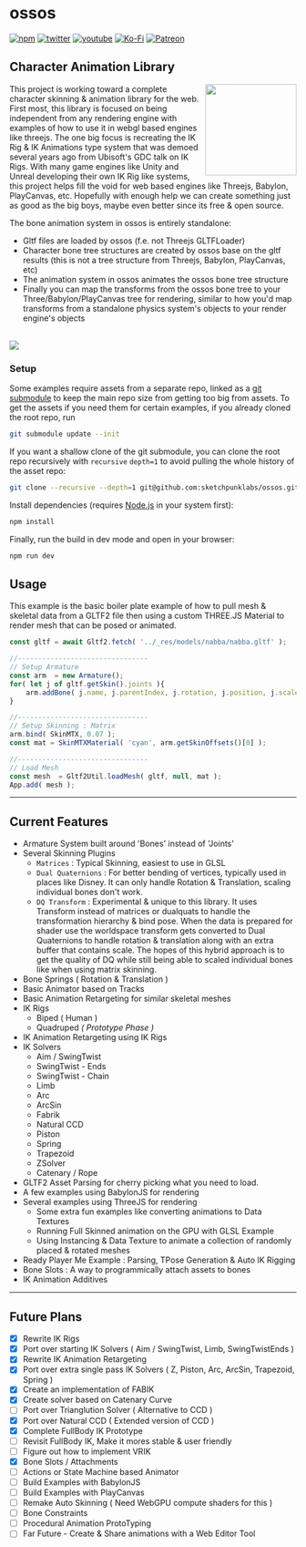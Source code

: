 # ossos

[![npm](https://img.shields.io/badge/Npm-install-blue?style=flat-square&logo=npm)](https://www.npmjs.com/package/ossos)
[![twitter](https://img.shields.io/badge/Twitter-profile-blue?style=flat-square&logo=twitter)](https://twitter.com/SketchpunkLabs)
[![youtube](https://img.shields.io/badge/Youtube-subscribe-red?style=flat-square&logo=youtube)](https://youtube.com/c/sketchpunklabs)
[![Ko-Fi](https://img.shields.io/badge/Ko_Fi-donate-orange?style=flat-square&logo=youtube)](https://ko-fi.com/sketchpunk)
[![Patreon](https://img.shields.io/badge/Patreon-donate-red?style=flat-square&logo=youtube)](https://www.patreon.com/sketchpunk)



## Character Animation Library ###
<img align="right" width="160" src="/_images/Epic_MegaGrants_Recipient_logo.png?raw=true">

This project is working toward a complete character skinning & animation library for the web. First most, this library is focused on being independent from any rendering engine with examples of how to use it in webgl based engines like threejs. The one big focus is recreating the IK Rig & IK Animations type system that was demoed several years ago from Ubisoft's GDC talk on IK Rigs. With many game engines like Unity and Unreal developing their own IK Rig like systems, this project helps fill the void for web based engines like Threejs, Babylon, PlayCanvas, etc. Hopefully with enough help we can create something just as good as the big boys, maybe even better since its free & open source.

The bone animation system in ossos is entirely standalone:

- Gltf files are loaded by ossos (f.e. not Threejs GLTFLoader)
- Character bone tree structures are created by ossos base on the gltf results
  (this is not a tree structure from Threejs, Babylon, PlayCanvas, etc)
- The animation system in ossos animates the ossos bone tree structure
- Finally you can map the transforms from the ossos bone tree to your
  Three/Babylon/PlayCanvas tree for rendering, similar to how you'd map transforms
  from a standalone physics system's objects to your render engine's objects

<br><img align='center' src="https://media-exp1.licdn.com/dms/image/C4D22AQEAyhN1Srt_2g/feedshare-shrink_2048_1536/0/1646282533489?e=2147483647&v=beta&t=6ajBcu44vaRavbj3df4kI4towfkjHJUqnKywxqP8WiE" />

### Setup ###

Some examples require assets from a separate repo, linked as a [git
submodule](https://git-scm.com/book/en/v2/Git-Tools-Submodules) to keep the main
repo size from getting too big from assets. To get the assets if you need them
for certain examples, if you already cloned the root repo, run

```sh
git submodule update --init
```

If you want a shallow clone of the git submodule, you can clone the root repo
recursively with `recursive` `depth=1` to avoid pulling the whole history of the
asset repo:

```sh
git clone --recursive --depth=1 git@github.com:sketchpunklabs/ossos.git
```

Install dependencies (requires [Node.js](https://nodejs.org) in your system first):

```sh
npm install
```

Finally, run the build in dev mode and open in your browser:

```sh
npm run dev
```

## Usage ###

This example is the basic boiler plate example of how to pull mesh & skeletal data from a GLTF2 file then using a custom THREE.JS Material to render mesh that can be posed or animated.

```javascript
const gltf = await Gltf2.fetch( '../_res/models/nabba/nabba.gltf' );

//--------------------------------
// Setup Armature
const arm  = new Armature();
for( let j of gltf.getSkin().joints ){
    arm.addBone( j.name, j.parentIndex, j.rotation, j.position, j.scale );
}

//--------------------------------
// Setup Skinning : Matrix
arm.bind( SkinMTX, 0.07 ); 
const mat = SkinMTXMaterial( 'cyan', arm.getSkinOffsets()[0] ); 

//--------------------------------
// Load Mesh
const mesh  = Gltf2Util.loadMesh( gltf, null, mat );
App.add( mesh );
```
---
## Current Features ##
* Armature System built around 'Bones' instead of 'Joints'
* Several Skinning Plugins
  * `Matrices` : Typical Skinning, easiest to use in GLSL
  * `Dual Quaternions` : For better bending of vertices, typically used in places like Disney. It can only handle Rotation & Translation, scaling individual bones don't work.
  * `DQ Transform` : Experimental & unique to this library. It uses Transform instead of matrices or dualquats to handle the transformation hierarchy & bind pose. When the data is prepared for shader use the worldspace transform gets converted to Dual Quaternions to handle rotation & translation along with an extra buffer that contains scale. The hopes of this hybrid approach is to get the quality of DQ while still being able to scaled individual bones like when using matrix skinning.
* Bone Springs ( Rotation & Translation )
* Basic Animator based on Tracks
* Basic Animation Retargeting for similar skeletal meshes
* IK Rigs
  * Biped ( Human )
  * Quadruped *( Prototype Phase )*
* IK Animation Retargeting using IK Rigs
* IK Solvers
  * Aim / SwingTwist
  * SwingTwist - Ends
  * SwingTwist - Chain
  * Limb
  * Arc
  * ArcSin
  * Fabrik
  * Natural CCD
  * Piston
  * Spring 
  * Trapezoid
  * ZSolver
  * Catenary / Rope
* GLTF2 Asset Parsing for cherry picking what you need to load.
* A few examples using BabylonJS for rendering
* Several examples using ThreeJS for rendering
  * Some extra fun examples like converting animations to Data Textures
  * Running Full Skinned animation on the GPU with GLSL Example
  * Using Instancing & Data Texture to animate a collection of randomly placed & rotated meshes
* Ready Player Me Example : Parsing, TPose Generation & Auto IK Rigging
* Bone Slots : A way to programmically attach assets to bones
* IK Animation Additives


---
## Future Plans ##
- [x] Rewrite IK Rigs
- [x] Port over starting IK Solvers ( Aim / SwingTwist, Limb, SwingTwistEnds )
- [x] Rewrite IK Animation Retargeting
- [x] Port over extra single pass IK Solvers ( Z, Piston, Arc, ArcSin, Trapezoid, Spring )
- [x] Create an implementation of FABIK
- [x] Create solver based on Catenary Curve
- [ ] Port over Trianglution Solver ( Alternative to CCD )
- [x] Port over Natural CCD ( Extended version of CCD )
- [x] Complete FullBody IK Prototype
- [ ] Revisit FullBody IK, Make it mores stable & user friendly
- [ ] Figure out how to implement VRIK
- [x] Bone Slots / Attachments
- [ ] Actions or State Machine based Animator
- [ ] Build Examples with BabylonJS
- [ ] Build Examples with PlayCanvas
- [ ] Remake Auto Skinning ( Need WebGPU compute shaders for this )
- [ ] Bone Constraints
- [ ] Procedural Animation ProtoTyping
- [ ] Far Future - Create & Share animations with a Web Editor Tool
